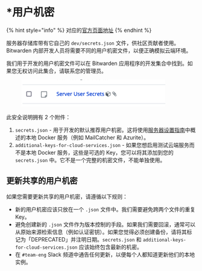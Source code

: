 # \*用户机密

{% hint style="info" %}
对应的[官方页面地址](https://contributing.bitwarden.com/getting-started/server/secrets/)
{% endhint %}

服务器存储库带有它自己的 `dev/secrets.json` 文件，供社区贡献者使用。Bitwarden 内部开发人员将需要不同的用户机密文件，以便正确模拟云端环境。

我们用于开发的用户机密文件可以在 Bitwarden 应用程序的开发集合中找到。如果您无权访问此集合，请联系您的管理员。

<div align="left">

<figure><img src="../../.gitbook/assets/server-user-secrets.png" alt=""><figcaption></figcaption></figure>

</div>

此安全说明拥有 2 个附件：

1. `secrets.json` - 用于开发的默认推荐用户机密。这将使用[服务器设置指南](guide.md)中概述的本地 Docker 服务（例如 MailCatcher 和 Azurite）。
2. `additional-keys-for-cloud-services.json` - 如果您想启用测试云端服务而不是本地 Docker 服务，这些是可选的 Key，您可以将其添加到您的 `secrets.json` 中。它不是一个完整的机密文件，不能单独使用。

## 更新共享的用户机密

如果您需要更新共享的用户机密，请遵循以下规则：

* 新的用户机密应该只放在一个 `.json` 文件中。我们需要避免跨两个文件的重复 Key。
* 避免创建新的 `.json` 文件作为版本控制的手段。如果我们需要回滚，通常可以从原始来源检索信息（例如认证密钥）。如果您觉得必须创建备份，请将其标记为「DEPRECATED」并注明日期。`secrets.json` 和 `additional-keys-for-cloud-services.json` 应该始终包含最新的机密。
* 在 `#team-eng` Slack 频道中通告任何更新，以便每个人都知道更新他们的本地实例。
